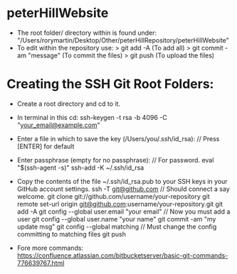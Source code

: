 # peterHillWebsite
- The root folder/ directory within is found under: "/Users/rorymartin/Desktop/Other/peterHillRepository/peterHillWebsite"
- To edit within the repository use:
      > git add -A (To add all)
      > git commit -am "message" (To commit the files)
      > git push (To upload the files)

# Creating the SSH Git Root Folders:
- Create a root directory and cd to it.
- In terminal in this cd: 
          ssh-keygen -t rsa -b 4096 -C "your_email@example.com"
- Enter a file in which to save the key (/Users/you/.ssh/id_rsa): // Press [ENTER] for default
- Enter passphrase (empty for no passphrase): // For password.
          eval "$(ssh-agent -s)"
          ssh-add -K ~/.ssh/id_rsa

- Copy the contents of the file ~/.ssh/id_rsa.pub to your SSH keys in your GitHub account settings.
          ssh -T git@github.com // Should connect a say welcome.
          git clone git://github.com/username/your-repository
          git remote set-url origin git@github.com:username/your-repository.git
          git add -A
          git config --global user.email "your email" // Now you must add a user
          git config --global user.name "your name"
          git commit -am "my update msg"
          git config --global matching // Must change the config committing to matching files
          git push

- Fore more commands: https://confluence.atlassian.com/bitbucketserver/basic-git-commands-776639767.html
